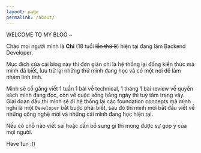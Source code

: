 ```yaml
---
layout: page
permalink: /about/
---
```


WELCOME TO MY BLOG ~

Chào mọi người mình là **Chi** (18 tuổi ~~lần thứ 8~~) hiện tại đang làm Backend Developer.

Mục đích của cái blog này thì đơn giản chỉ là hệ thống lại đống kiến thức mà mình đã biết, lưu trữ lại những thứ mình đang học và có một nơi để lảm nhảm linh tinh.

Mình sẽ cố gắng viết 1 tuần 1 bài về technical, 1 tháng 1 bài review về quyển sách mình đang đọc, còn về cuộc sống hằng ngày thì tuỳ tâm trạng vậy. Giai đoạn đầu thì mình sẽ đi hệ thống lại các foundation concepts mà mình nghĩ là một `Developer` bắt buộc phải biết, sau đó thì mình mới bắt đầu viết về những công nghệ mới và những cái mình đang học hiện tại.

Nếu có chỗ nào viết sai hoặc cần bổ sung gì thì mong được sự góp ý của mọi người.

Have fun :))